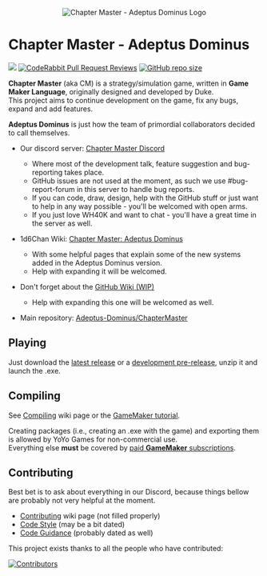 <p align="center">
  <img src="https://github.com/user-attachments/assets/47772b42-59ad-4fdf-84de-ae9bcba999be" alt="Chapter Master - Adeptus Dominus Logo"/>
</p>

# Chapter Master - Adeptus Dominus
[![](https://dcbadge.limes.pink/api/server/https://discord.gg/zAGpqHzsXQ?style=flat)](https://discord.gg/zAGpqHzsXQ)
[![CodeRabbit Pull Request Reviews](https://img.shields.io/coderabbit/prs/github/Adeptus-Dominus/ChapterMaster?logoColor=%23808080&label=CodeRabbit%20Reviews&labelColor=fd5608&color=545454)](https://coderabbit.ai/)
[![GitHub repo size](https://img.shields.io/github/repo-size/Adeptus-Dominus/ChapterMaster?style=flat&label=Repo%20Size&labelColor=4493f8&color=545454)](https://github.com/Adeptus-Dominus/ChapterMaster)

**Chapter Master** (aka CM) is a strategy/simulation game, written in **Game Maker Language**, originally designed and developed by Duke.\
This project aims to continue development on the game, fix any bugs, expand and add features.

**Adeptus Dominus** is just how the team of primordial collaborators decided to call themselves.

- Our discord server: [Chapter Master Discord](https://discord.gg/zAGpqHzsXQ)
  - Where most of the development talk, feature suggestion and bug-reporting takes place.
  - GitHub issues are not used at the moment, as such we use #bug-report-forum in this server to handle bug reports.
  - If you can code, draw, design, help with the GitHub stuff or just want to help in any way possible - you'll be welcomed with open arms.
  - If you just love WH40K and want to chat - you'll have a great time in the server as well.

- 1d6Chan Wiki: [Chapter Master: Adeptus Dominus](https://1d6chan.miraheze.org/wiki/Chapter_Master:_Adeptus_Dominus)
  - With some helpful pages that explain some of the new systems added in the Adeptus Dominus version.
  - Help with expanding it will be welcomed.

- Don't forget about the [GitHub Wiki (WIP)](https://github.com/Adeptus-Dominus/ChapterMaster/wiki)
  - Help with expanding this one will be welcomed as well.

- Main repository: [Adeptus-Dominus/ChapterMaster](https://github.com/Adeptus-Dominus/ChapterMaster)

## Playing
Just download the [latest release](https://github.com/Adeptus-Dominus/ChapterMaster/releases/latest) or a [development pre-release](https://github.com/Adeptus-Dominus/ChapterMaster/releases), unzip it and launch the .exe.

## Compiling

See [Compiling](https://github.com/Adeptus-Dominus/ChapterMaster/wiki/Compiling) wiki page or the [GameMaker tutorial](https://help.gamemaker.io/hc/en-us/articles/235186048-Setting-Up-For-Windows).

Creating packages (i.e., creating an .exe with the game) and exporting them is allowed by YoYo Games for non-commercial use.\
Everything else **must** be covered by [paid **GameMaker** subscriptions](https://gamemaker.io/en/get).

## Contributing

Best bet is to ask about everything in our Discord, because things bellow are probably not very helpful at the moment.
- [Contributing](https://github.com/Adeptus-Dominus/ChapterMaster/wiki/Contributing) wiki page (not filled properly)
- [Code Style](https://github.com/Adeptus-Dominus/ChapterMaster/blob/main/docs/CODE_STYLE.md) (may be a bit dated)
- [Code Guidance](https://github.com/Adeptus-Dominus/ChapterMaster/blob/main/docs/code_guidance.md) (probably dated as well)

This project exists thanks to all the people who have contributed:

[![Contributors](https://contrib.rocks/image?repo=Adeptus-Dominus/ChapterMaster)](https://github.com/Adeptus-Dominus/ChapterMaster/graphs/contributors)
